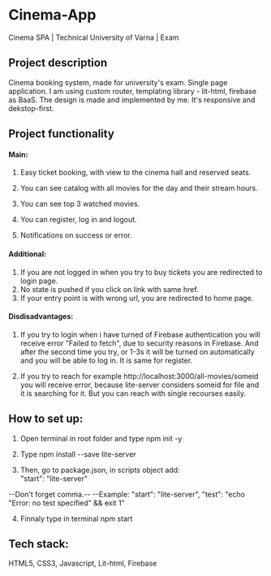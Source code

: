 # Cinema-App
Cinema SPA | Technical University of Varna | Exam

## Project description

  Cinema booking system, made for university's exam.
Single page application.
I am using custom router, templating library - lit-html, firebase as BaaS.
The design is made and implemented by me. It's responsive and dekstop-first.

## Project functionality
 
  ####  Main: 
   1. Easy ticket booking, with view to the cinema hall and reserved seats.

   2. You can see catalog with all movies for the day and their stream hours.

   3. You can see top 3 watched movies.

   4. You can register, log in and logout.
   
   5. Notifications on success or error.

  ####  Additional: 
   1. If you are not logged in when you try to buy tickets you are redirected to login page.
   2. No state is pushed if you click on link with same href.
   3. If your entry point is with wrong url, you are redirected to home page.

  ####  Disdisadvantages:
   1. If you try to login when i have turned of Firebase authentication you will receive error "Failed to fetch", due to security reasons in Firebase. And after the second time    you try, or 1-3s it will be turned on automatically and you will be able to log in. It is same for register.

   2. If you try to reach for example http://localhost:3000/all-movies/someid you will receive error, because lite-server considers someid for file and it is searching for it.    But you can reach with single recourses easily.
 
## How to set up:
1. Open terminal in root folder and type npm init -y

2. Type npm install --save lite-server

3. Then, go to package.json, in scripts object add:   
"start": "lite-server"

--Don't forget comma.--
--Example: 
"start": "lite-server",
"test": "echo \"Error: no test specified\" && exit 1"

4. Finnaly type in terminal npm start

## Tech stack:
HTML5, CSS3, Javascript, Lit-html, Firebase

